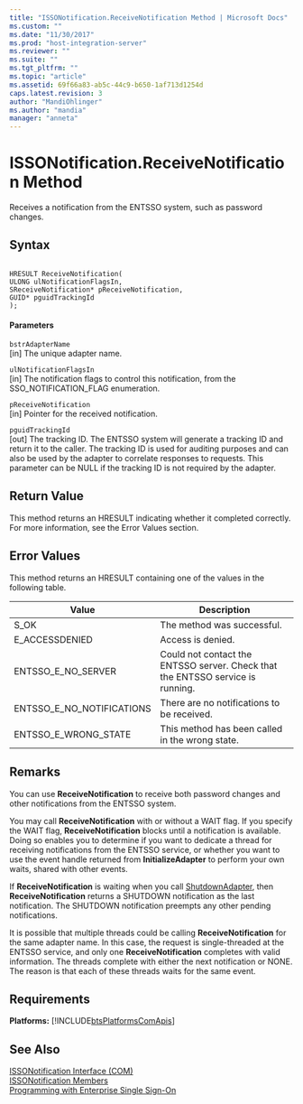 ```yaml
---
title: "ISSONotification.ReceiveNotification Method | Microsoft Docs"
ms.custom: ""
ms.date: "11/30/2017"
ms.prod: "host-integration-server"
ms.reviewer: ""
ms.suite: ""
ms.tgt_pltfrm: ""
ms.topic: "article"
ms.assetid: 69f66a83-ab5c-44c9-b650-1af713d1254d
caps.latest.revision: 3
author: "MandiOhlinger"
ms.author: "mandia"
manager: "anneta"
---
```

# ISSONotification.ReceiveNotification Method
Receives a notification from the ENTSSO system, such as password changes.  
  
## Syntax  
  
```cpp#  
  
HRESULT ReceiveNotification(  
ULONG ulNotificationFlagsIn,  
SReceiveNotification* pReceiveNotification,  
GUID* pguidTrackingId  
);  
```  
  
#### Parameters  
 `bstrAdapterName`  
 [in] The unique adapter name.  
  
 `ulNotificationFlagsIn`  
 [in] The notification flags to control this notification, from the SSO_NOTIFICATION_FLAG enumeration.  
  
 `pReceiveNotification`  
 [in] Pointer for the received notification.  
  
 `pguidTrackingId`  
 [out] The tracking ID. The ENTSSO system will generate a tracking ID and return it to the caller. The tracking ID is used for auditing purposes and can also be used by the adapter to correlate responses to requests. This parameter can be NULL if the tracking ID is not required by the adapter.  
  
## Return Value  
 This method returns an HRESULT indicating whether it completed correctly. For more information, see the Error Values section.  
  
## Error Values  
 This method returns an HRESULT containing one of the values in the following table.  
  
|Value|Description|  
|-----------|-----------------|  
|S_OK|The method was successful.|  
|E_ACCESSDENIED|Access is denied.|  
|ENTSSO_E_NO_SERVER|Could not contact the ENTSSO server. Check that the ENTSSO service is running.|  
|ENTSSO_E_NO_NOTIFICATIONS|There are no notifications to be received.|  
|ENTSSO_E_WRONG_STATE|This method has been called in the wrong state.|  
  
## Remarks  
 You can use **ReceiveNotification** to receive both password changes and other notifications from the ENTSSO system.  
  
 You may call **ReceiveNotification** with or without a WAIT flag. If you specify the WAIT flag, **ReceiveNotification** blocks until a notification is available. Doing so enables you to determine if you want to dedicate a thread for receiving notifications from the ENTSSO service, or whether you want to use the event handle returned from **InitializeAdapter** to perform your own waits, shared with other events.  
  
 If **ReceiveNotification** is waiting when you call [ShutdownAdapter](../esso/issonotification-shutdownadapter-method.md), then **ReceiveNotification** returns a SHUTDOWN notification as the last notification. The SHUTDOWN notification preempts any other pending notifications.  
  
 It is possible that multiple threads could be calling **ReceiveNotification** for the same adapter name. In this case, the request is single-threaded at the ENTSSO service, and only one **ReceiveNotification** completes with valid information. The threads complete with either the next notification or NONE. The reason is that each of these threads waits for the same event.  
  
## Requirements  
 **Platforms:**  [!INCLUDE[btsPlatformsComApis](../includes/btsplatformscomapis-md.md)]  
  
## See Also  
 [ISSONotification Interface (COM)](../esso/issonotification-interface-com.md)   
 [ISSONotification Members](../esso/issonotification-members.md)   
 [Programming with Enterprise Single Sign-On](../esso/programming-with-enterprise-single-sign-on.md)